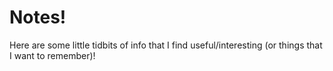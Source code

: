 # Notes!
Here are some little tidbits of info that I find useful/interesting (or things that I want to remember)!
